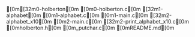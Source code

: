 [0m[32m0-holberton[0m
[0m0-holberton.c[0m
[32m1-alphabet[0m
[0m1-alphabet.c[0m
[0m1-main.c[0m
[32m2-alphabet_x10[0m
[0m2-main.c[0m
[32m2-print_alphabet_x10.c[0m
[0mholberton.h[0m
[0m_putchar.c[0m
[0mREADME.md[0m
